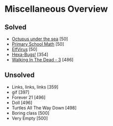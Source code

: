 # Miscellaneous Overview

## Solved
* [Octupus under the sea](Octupus_under_the_sea.md) [50]
* [Primary School Math](Primary_School_Math.md) [50]
* [ElfVirus](ElfVirus.md) [50]
* [Hexa-Bugs!](Hexa-Bugs.md) [354]
* [Walking In The Dead - 3](Walking_In_The_Dead_3.md) [486]

## Unsolved
* Links, links, links [359]
* gif [397]
* Forever 21 [496]
* Doll [496]
* Turtles All The Way Down [498]
* Boring class [500]
* Very Empty [500]

